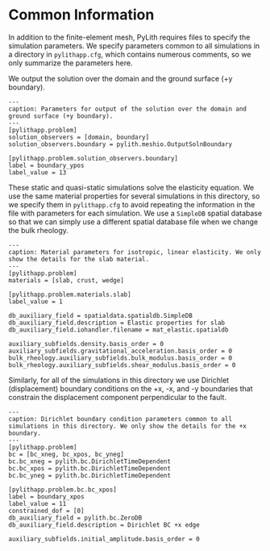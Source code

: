 # Common Information

In addition to the finite-element mesh, PyLith requires files to specify the simulation parameters.
We specify parameters common to all simulations in a directory in `pylithapp.cfg`, which contains numerous comments, so we only summarize the parameters here.

We output the solution over the domain and the ground surface (+y boundary).

```{code-block} cfg
---
caption: Parameters for output of the solution over the domain and ground surface (+y boundary).
---
[pylithapp.problem]
solution_observers = [domain, boundary]
solution_observers.boundary = pylith.meshio.OutputSolnBoundary

[pylithapp.problem.solution_observers.boundary]
label = boundary_ypos
label_value = 13
```

These static and quasi-static simulations solve the elasticity equation.
We use the same material properties for several simulations in this directory, so we specify them in `pylithapp.cfg` to avoid repeating the information in the file with parameters for each simulation.
We use a `SimpleDB` spatial database so that we can simply use a different spatial database file when we change the bulk rheology.

```{code-block} cfg
---
caption: Material parameters for isotropic, linear elasticity. We only show the details for the slab material.
---
[pylithapp.problem]
materials = [slab, crust, wedge]

[pylithapp.problem.materials.slab]
label_value = 1

db_auxiliary_field = spatialdata.spatialdb.SimpleDB
db_auxiliary_field.description = Elastic properties for slab
db_auxiliary_field.iohandler.filename = mat_elastic.spatialdb

auxiliary_subfields.density.basis_order = 0
auxiliary_subfields.gravitational_acceleration.basis_order = 0
bulk_rheology.auxiliary_subfields.bulk_modulus.basis_order = 0
bulk_rheology.auxiliary_subfields.shear_modulus.basis_order = 0
```

Similarly, for all of the simulations in this directory we use Dirichlet (displacement) boundary conditions on the +x, -x, and -y boundaries that constrain the displacement component perpendicular to the fault.

```{code-block} cfg
---
caption: Dirichlet boundary condition parameters common to all simulations in this directory. We only show the details for the +x boundary.
---
[pylithapp.problem]
bc = [bc_xneg, bc_xpos, bc_yneg]
bc.bc_xneg = pylith.bc.DirichletTimeDependent
bc.bc_xpos = pylith.bc.DirichletTimeDependent
bc.bc_yneg = pylith.bc.DirichletTimeDependent

[pylithapp.problem.bc.bc_xpos]
label = boundary_xpos
label_value = 11
constrained_dof = [0]
db_auxiliary_field = pylith.bc.ZeroDB
db_auxiliary_field.description = Dirichlet BC +x edge

auxiliary_subfields.initial_amplitude.basis_order = 0
```
